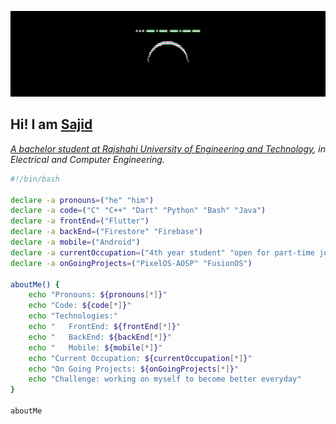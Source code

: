 <p align="center">
  <img src="https://github.com/sajidshahriar72543/sajidshahriar72543/blob/main/glitch.gif"/>
</p>

## Hi! I am <a href="https://sajidshahriar72543.github.io">**Sajid**
<p><em>A bachelor student at <a href="https://ruet.ac.bd">Rajshahi University of Engineering and Technology</a>, in Electrical and Computer Engineering.</br>
</em></p>


```bash
#!/bin/bash

declare -a pronouns=("he" "him")
declare -a code=("C" "C++" "Dart" "Python" "Bash" "Java")
declare -a frontEnd=("Flutter")
declare -a backEnd=("Firestore" "Firebase")
declare -a mobile=("Android")
declare -a currentOccupation=("4th year student" "open for part-time job opportunities [remote]")
declare -a onGoingProjects=("PixelOS-AOSP" "FusionOS")

aboutMe() {
    echo "Pronouns: ${pronouns[*]}"
    echo "Code: ${code[*]}"
    echo "Technologies:"
    echo "   FrontEnd: ${frontEnd[*]}"
    echo "   BackEnd: ${backEnd[*]}"
    echo "   Mobile: ${mobile[*]}"
    echo "Current Occupation: ${currentOccupation[*]}"
    echo "On Going Projects: ${onGoingProjects[*]}"
    echo "Challenge: working on myself to become better everyday"
}

aboutMe
```

